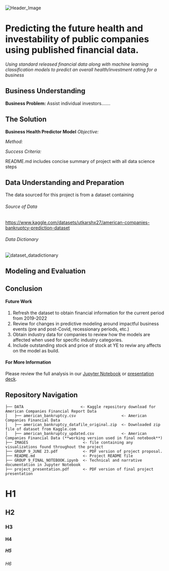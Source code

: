![Header_Image](https://github.com/ScottHills-Deloitte/Group09_Feb06_Capstone/assets/125297528/01a5268d-841a-4149-a972-7d5215233da8)
# Predicting the future health and investability of public companies using published financial data.
_Using standard released financial data along with machine learning classification models to predict an overall health/investment rating for a business_

## Business Understanding
**Business Problem:** Assist individual investors.......

## The Solution
**Business Health Predictor Model** 
*Objective:* 

*Method:*

*Success Criteria:* 

README.md includes concise summary of project with all data science steps

## Data Understanding and Preparation
The data sourced for this project is from a dataset containing 

###### Source of Data
https://www.kaggle.com/datasets/utkarshx27/american-companies-bankruptcy-prediction-dataset

###### Data Dictionary
![dataset_datadictionary](https://github.com/ScottHills-Deloitte/Group09_Feb06_Capstone/assets/125297528/8aab8553-551d-4d75-82ec-fab4313a5009)

## Modeling and Evaluation

## Conclusion 
   
#### Future Work

1. Refresh the dataset to obtain financial information for the current period from 2019-2022
2. Review for changes in predictive modeling around impactful business events (pre and post-Covid, recessionary periods, etc.)
3. Obtain industry data for companies to review how the models are affected when used for specific industry categories.
4. Include outstanding stock and price of stock at YE to reviw any affects on the model as build.

#### For More Information
Please review the full analysis in our [Jupyter Notebook](MainNotebook.ipynb) or [presentation deck](project_presentation.pdf).

## Repository Navigation

```
├── DATA                         <- Kaggle repository download for American Companies Financial Report Data
│   ├── american_bankruptcy.csv                    <- American Companies Financial Data
│   ├── american_bankruptcy_datafile_original.zip  <- Downloaded zip file of dataset from Kaggle.com
│   ├── american_bankruptcy_updated.csv            <- American Companies Financial Data (**working version used in final notebook**)
├── IMAGES                        <- file containing any visualizations found throughout the project
├── GROUP 9_JUNE 23.pdf           <- PDF version of project proposal. 
├── README.md                     <- Project README file
├── GROUP 9_FINAL_NOTEBOOK.ipynb  <- Technical and narrative documentation in Jupyter Notebook
├── project_presentation.pdf      <- PDF version of final project presentation
```
# H1
## H2
### H3
#### H4
##### H5
###### H6
